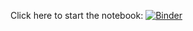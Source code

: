 Click here to start the notebook:
[![Binder](https://mybinder.org/badge_logo.svg)](https://mybinder.org/v2/gh/YinkaiYu/ManimDemo/HEAD?filepath=MyDemo.ipynb)
